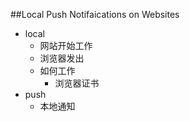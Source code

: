 ##Local Push Notifaications on Websites
* local 
	* 网站开始工作
	* 浏览器发出
	* 如何工作
		* 浏览器证书 
* push 
	* 本地通知 